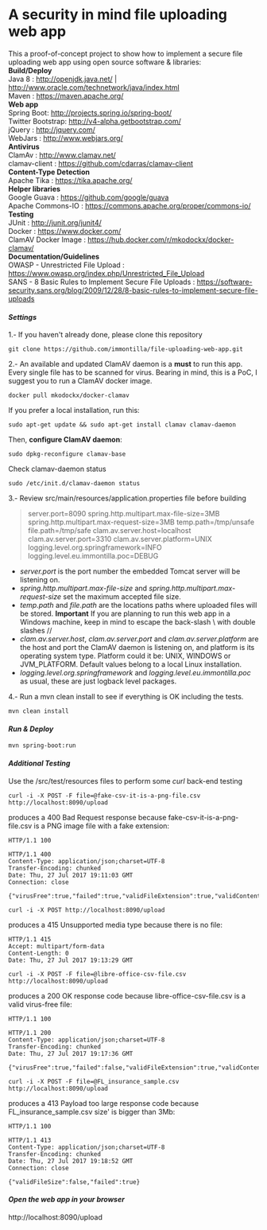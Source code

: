 A security in mind file uploading web app
=
This a proof-of-concept project to show how to implement a secure file uploading web app using open source software & libraries: <br/>
**Build/Deploy** <br/>
Java 8 : http://openjdk.java.net/ | http://www.oracle.com/technetwork/java/index.html <br/>
Maven : https://maven.apache.org/ <br/>
**Web app** <br/>
Spring Boot: http://projects.spring.io/spring-boot/ <br/>
Twitter Bootstrap: http://v4-alpha.getbootstrap.com/ <br/>
jQuery : http://jquery.com/ <br/>
WebJars : http://www.webjars.org/ <br/>
**Antivirus** <br/>
ClamAv : http://www.clamav.net/ <br/>
clamav-client : https://github.com/cdarras/clamav-client <br/>
**Content-Type Detection** <br/>
Apache Tika : https://tika.apache.org/ <br/>
**Helper libraries** <br/>
Google Guava : https://github.com/google/guava <br/>
Apache Commons-IO : https://commons.apache.org/proper/commons-io/ <br/>
**Testing** <br/>
JUnit : http://junit.org/junit4/ <br/>
Docker : https://www.docker.com/ <br/>
ClamAV Docker Image : https://hub.docker.com/r/mkodockx/docker-clamav/ <br/>
**Documentation/Guidelines** <br/>
OWASP - Unrestricted File Upload : https://www.owasp.org/index.php/Unrestricted_File_Upload <br/>
SANS - 8 Basic Rules to Implement Secure File Uploads : https://software-security.sans.org/blog/2009/12/28/8-basic-rules-to-implement-secure-file-uploads <br/>

#### <i class="icon-cog">Settings</i>
1.- If you haven't already done, please clone this repository
```
git clone https://github.com/immontilla/file-uploading-web-app.git
```
2.- An available and updated ClamAV daemon is a **must** to run this app. Every single file has to be scanned for virus.
Bearing in mind, this is a PoC, I suggest you to run a ClamAV docker image.
```
docker pull mkodockx/docker-clamav
```
If you prefer a local installation, run this:
```
sudo apt-get update && sudo apt-get install clamav clamav-daemon
```
Then, **configure ClamAV daemon**:
```
sudo dpkg-reconfigure clamav-base
```
Check clamav-daemon  status
```
sudo /etc/init.d/clamav-daemon status
```
3.- <i class="icon-pencil"></i> Review src/main/resources/application.properties file before building

> server.port=8090
> spring.http.multipart.max-file-size=3MB
> spring.http.multipart.max-request-size=3MB
> temp.path=/tmp/unsafe
> file.path=/tmp/safe
> clam.av.server.host=localhost
> clam.av.server.port=3310
> clam.av.server.platform=UNIX
> logging.level.org.springframework=INFO
> logging.level.eu.immontilla.poc=DEBUG

- *server.port* is the port number the embedded Tomcat server will be listening on.
- *spring.http.multipart.max-file-size* and *spring.http.multipart.max-request-size* set the maximum accepted file size.
- *temp.path* and *file.path* are the locations paths where uploaded files will be stored. **Important** If you are planning to run this web app in a Windows machine, keep in mind to escape the back-slash \ with double slashes //
- *clam.av.server.host*, *clam.av.server.port* and *clam.av.server.platform* are the host and port the ClamAV daemon is listening on, and platform is its operating system type. Platform could it be: UNIX, WINDOWS or JVM_PLATFORM. Default values belong to a local Linux installation.
- *logging.level.org.springframework* and *logging.level.eu.immontilla.poc* as usual, these are just logback level packages.

4.- Run a mvn clean install to see if everything is OK including the tests.
```
mvn clean install
```

#### <i class="icon-upload"> Run & Deploy</i>
```
mvn spring-boot:run
```

#### <i class="icon-refresh"> Additional Testing </i>
Use the /src/test/resources files to perform some *curl* back-end testing
```
curl -i -X POST -F file=@fake-csv-it-is-a-png-file.csv http://localhost:8090/upload
```
produces a 400 Bad Request response because fake-csv-it-is-a-png-file.csv is a PNG image file with a fake extension:
```
HTTP/1.1 100 

HTTP/1.1 400 
Content-Type: application/json;charset=UTF-8
Transfer-Encoding: chunked
Date: Thu, 27 Jul 2017 19:11:03 GMT
Connection: close

{"virusFree":true,"failed":true,"validFileExtension":true,"validContentType":false}
```
```
curl -i -X POST http://localhost:8090/upload
```
produces a 415 Unsupported media type because there is no file:
```
HTTP/1.1 415 
Accept: multipart/form-data
Content-Length: 0
Date: Thu, 27 Jul 2017 19:13:29 GMT
```

```
curl -i -X POST -F file=@libre-office-csv-file.csv http://localhost:8090/upload
```
produces a 200 OK response code because libre-office-csv-file.csv is a valid virus-free file:
```
HTTP/1.1 100 

HTTP/1.1 200 
Content-Type: application/json;charset=UTF-8
Transfer-Encoding: chunked
Date: Thu, 27 Jul 2017 19:17:36 GMT

{"virusFree":true,"failed":false,"validFileExtension":true,"validContentType":true}
```


```
curl -i -X POST -F file=@FL_insurance_sample.csv http://localhost:8090/upload
```
produces a 413 Payload too large response code because FL_insurance_sample.csv size' is bigger than 3Mb:
```
HTTP/1.1 100 

HTTP/1.1 413 
Content-Type: application/json;charset=UTF-8
Transfer-Encoding: chunked
Date: Thu, 27 Jul 2017 19:18:52 GMT
Connection: close

{"validFileSize":false,"failed":true}
```

#### <i class="icon-refresh"> Open the web app in your browser </i>

http://localhost:8090/upload


